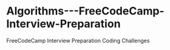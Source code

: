 # Algorithms---FreeCodeCamp-Interview-Preparation
FreeCodeCamp  Interview Preparation Coding Challenges
